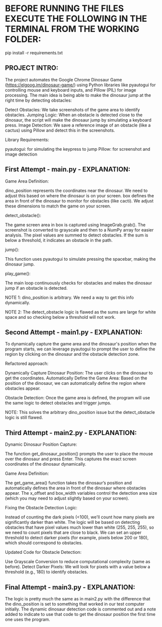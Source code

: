 
# BEFORE RUNNING THE FILES EXECUTE THE FOLLOWING IN THE TERMINAL FROM THE WORKING FOLDER:
pip install -r requirements.txt

## PROJECT INTRO:

The project automates the Google Chrome Dinosaur Game (https://elgoog.im/dinosaur-game/) using Python libraries like pyautogui for controlling mouse and keyboard inputs, and Pillow (PIL) for image processing. The main idea is being able to make the dinosaur jump at the right time by detecting obstacles:

Detect Obstacles: We take screenshots of the game area to identify obstacles.
Jumping Logic: When an obstacle is detected close to the dinosaur, the script will make the dinosaur jump by simulating a keyboard press.
Image Detection: We save a reference image of an obstacle (like a cactus) using Pillow and detect this in the screenshots.

Library Requirements:

pyautogui: for simulating the keypress to jump
Pillow: for screenshot and image detection

## First Attempt - main.py - EXPLANATION:

Game Area Definition:

dino_position represents the coordinates near the dinosaur. We need to adjust this based on where the dinosaur is on your screen.
box defines the area in front of the dinosaur to monitor for obstacles (like cacti). We adjust these dimensions to match the game on your screen.

detect_obstacle():

The game screen area in box is captured using ImageGrab.grab().
The screenshot is converted to grayscale and then to a NumPy array for easier analysis.
The pixel values are summed to detect obstacles. If the sum is below a threshold, it indicates an obstacle in the path.

jump():

This function uses pyautogui to simulate pressing the spacebar, making the dinosaur jump.

play_game():

The main loop continuously checks for obstacles and makes the dinosaur jump if an obstacle is detected.

NOTE 1: dino_position is arbitrary. We need a way to get this info dynamically. 

NOTE 2: The detect_obstacle logic is flawed as the sums are large for white space and so checking below a threshold will not work.

## Second Attempt - main1.py - EXPLANATION:

To dynamically capture the game area and the dinosaur's position when the program starts, we can leverage pyautogui to prompt the user to define the region by clicking on the dinosaur and the obstacle detection zone.

Refactored approach:

Dynamically Capture Dinosaur Position: The user clicks on the dinosaur to get the coordinates.
Automatically Define the Game Area: Based on the position of the dinosaur, we can automatically define the region where obstacles appear.

Obstacle Detection: Once the game area is defined, the program will use the same logic to detect obstacles and trigger jumps.

NOTE: This solves the arbitrary dino_position issue but the detect_obstacle logic is still flawed.

## Third Attempt - main2.py - EXPLANATION: 

Dynamic Dinosaur Position Capture:

The function get_dinosaur_position() prompts the user to place the mouse over the dinosaur and press Enter. This captures the exact screen coordinates of the dinosaur dynamically.

Game Area Definition:

The get_game_area() function takes the dinosaur’s position and automatically defines the area in front of the dinosaur where obstacles appear. The x_offset and box_width variables control the detection area size (which you may need to adjust slightly based on your screen).

Fixing the Obstacle Detection Logic:

Instead of counting the dark pixels (<100), we'll count how many pixels are significantly darker than white.
The logic will be based on detecting obstacles that have pixel values much lower than white (255, 255, 255), so we need to count pixels that are close to black.
We can set an upper threshold to detect darker pixels (for example, pixels below 200 or 180), which should correspond to obstacles.

Updated Code for Obstacle Detection:

Use Grayscale Conversion to reduce computational complexity (same as before).
Detect Darker Pixels: We will look for pixels with a value below a threshold (e.g., 180) to identify obstacles.

## Final Attempt - main3.py - EXPLANATION: 

The logic is pretty much the same as in main2.py with the difference that the dino_position is set to something that worked in our test computer initially. The dynamic dinosaur detection code is commented out and a note added to indicate to use that
code to get the dinosaur position the first time one uses the program. 
